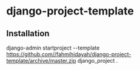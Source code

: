 # django-project-template

## Installation
  django-admin startproject --template https://github.com//fahmihidayah/django-project-template/archive/master.zip django_project .
